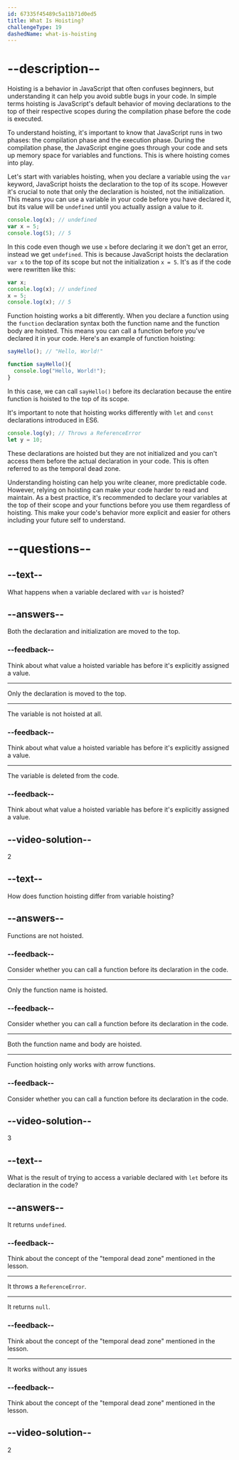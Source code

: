 ```yaml
---
id: 67335f45489c5a11b71d0ed5
title: What Is Hoisting?
challengeType: 19
dashedName: what-is-hoisting
---
```


# --description--

Hoisting is a behavior in JavaScript that often confuses beginners, but understanding it can help you avoid subtle bugs in your code. In simple terms hoisting is JavaScript's default behavior of moving declarations to the top of their respective scopes during the compilation phase before the code is executed.

To understand hoisting, it's important to know that JavaScript runs in two phases: the compilation phase and the execution phase. During the compilation phase, the JavaScript engine goes through your code and sets up memory space for variables and functions. This is where hoisting comes into play.

Let's start with variables hoisting, when you declare a variable using the `var` keyword, JavaScript hoists the declaration to the top of its scope. However it's crucial to note that only the declaration is hoisted, not the initialization. This means you can use a variable in your code before you have declared it, but its value will be `undefined` until you actually assign a value to it.

```js
console.log(x); // undefined
var x = 5;
console.log(5); // 5
```

In this code even though we use `x` before declaring it we don't get an error, instead we get `undefined`. This is because JavaScript hoists the declaration `var x` to the top of its scope but not the initialization `x = 5`. It's as if the code were rewritten like this:

```js
var x;
console.log(x); // undefined
x = 5;
console.log(x); // 5
```

Function hoisting works a bit differently. When you declare a function using the `function` declaration syntax both the function name and the function body are hoisted. This means you can call a function before you've declared it in your code. Here's an example of function hoisting:

```js
sayHello(); // "Hello, World!"

function sayHello(){
  console.log("Hello, World!");
}
```

In this case, we can call `sayHello()` before its declaration because the entire function is hoisted to the top of its scope.

It's important to note that hoisting works differently with `let` and `const` declarations introduced in ES6. 

```js
console.log(y); // Throws a ReferenceError
let y = 10;
```

These declarations are hoisted but they are not initialized and you can't access them before the actual declaration in your code. This is often referred to as the temporal dead zone.

Understanding hoisting can help you write cleaner, more predictable code. However, relying on hoisting can make your code harder to read and maintain. As a best practice, it's recommended to declare your variables at the top of their scope and your functions before you use them regardless of hoisting. This make your code's behavior more explicit and easier for others including your future self to understand.

# --questions--

## --text--

What happens when a variable declared with `var` is hoisted?

## --answers--

Both the declaration and initialization are moved to the top.

### --feedback--

Think about what value a hoisted variable has before it's explicitly assigned a value.

---

Only the declaration is moved to the top.

---

The variable is not hoisted at all.

### --feedback--

Think about what value a hoisted variable has before it's explicitly assigned a value.

---

The variable is deleted from the code.

### --feedback--

Think about what value a hoisted variable has before it's explicitly assigned a value.

## --video-solution--

2

## --text--

How does function hoisting differ from variable hoisting?

## --answers--

Functions are not hoisted.

### --feedback--

Consider whether you can call a function before its declaration in the code.

---

Only the function name is hoisted.

### --feedback--

Consider whether you can call a function before its declaration in the code.

---

Both the function name and body are hoisted.

---

Function hoisting only works with arrow functions.

### --feedback--

Consider whether you can call a function before its declaration in the code.

## --video-solution--

3

## --text--

What is the result of trying to access a variable declared with `let` before its declaration in the code?

## --answers--

It returns `undefined`.

### --feedback--

Think about the concept of the "temporal dead zone" mentioned in the lesson.

---

It throws a `ReferenceError`.

---

It returns `null`.

### --feedback--

Think about the concept of the "temporal dead zone" mentioned in the lesson.

---

It works without any issues

### --feedback--

Think about the concept of the "temporal dead zone" mentioned in the lesson.

## --video-solution--

2
